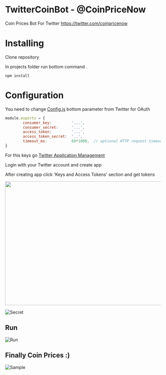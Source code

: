 # TwitterCoinBot  - @CoinPriceNow
Coin Prices Bot For Twitter   https://twitter.com/coinpricenow

# Installing

Clone repository  

In projects folder run bottom command .


```shell
npm install 
```

# Configuration

You need to change [Config.js](config.js) bottom parameter from Twitter for OAuth

```javascript
module.exports = {
        consumer_key:         '...',
        consumer_secret:      '...',
        access_token:         '...',
        access_token_secret:  '..',
        timeout_ms:           60*1000,  // optional HTTP request timeout to apply to all requests.
}
 ```
For this keys go  [Twitter Application Management](https://apps.twitter.com/)

Login with your Twitter account and create app  

After creating app  click 'Keys and Access Tokens' section and get tokens 

<img src="https://i.imgur.com/XRBXt6X.png" height="400px" width="725px"/>

![Secret](https://i.imgur.com/tj65QYN.png)


## Run

![Run]( https://image.ibb.co/niyJ46/Screen_Shot_2018_01_13_at_23_42_06.png)


## Finally Coin Prices :)
![Sample](https://image.ibb.co/cwtnE6/Screen_Shot_2018_01_13_at_23_38_01.png)
